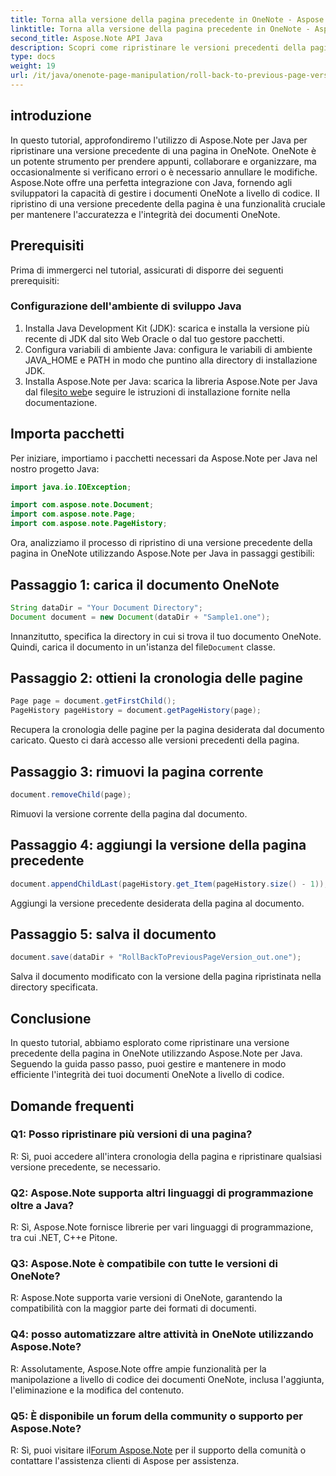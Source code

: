 ```yaml
---
title: Torna alla versione della pagina precedente in OneNote - Aspose.Note
linktitle: Torna alla versione della pagina precedente in OneNote - Aspose.Note
second_title: Aspose.Note API Java
description: Scopri come ripristinare le versioni precedenti della pagina in OneNote utilizzando Aspose.Note per Java. Segui questa guida passo passo per una gestione efficiente dei documenti.
type: docs
weight: 19
url: /it/java/onenote-page-manipulation/roll-back-to-previous-page-version/
---
```

## introduzione

In questo tutorial, approfondiremo l'utilizzo di Aspose.Note per Java per ripristinare una versione precedente di una pagina in OneNote. OneNote è un potente strumento per prendere appunti, collaborare e organizzare, ma occasionalmente si verificano errori o è necessario annullare le modifiche. Aspose.Note offre una perfetta integrazione con Java, fornendo agli sviluppatori la capacità di gestire i documenti OneNote a livello di codice. Il ripristino di una versione precedente della pagina è una funzionalità cruciale per mantenere l'accuratezza e l'integrità dei documenti OneNote.

## Prerequisiti

Prima di immergerci nel tutorial, assicurati di disporre dei seguenti prerequisiti:

### Configurazione dell'ambiente di sviluppo Java
1. Installa Java Development Kit (JDK): scarica e installa la versione più recente di JDK dal sito Web Oracle o dal tuo gestore pacchetti.
2. Configura variabili di ambiente Java: configura le variabili di ambiente JAVA_HOME e PATH in modo che puntino alla directory di installazione JDK.
3.  Installa Aspose.Note per Java: scarica la libreria Aspose.Note per Java dal file[sito web](https://purchase.aspose.com/buy)e seguire le istruzioni di installazione fornite nella documentazione.

## Importa pacchetti

Per iniziare, importiamo i pacchetti necessari da Aspose.Note per Java nel nostro progetto Java:

```java
import java.io.IOException;

import com.aspose.note.Document;
import com.aspose.note.Page;
import com.aspose.note.PageHistory;
```

Ora, analizziamo il processo di ripristino di una versione precedente della pagina in OneNote utilizzando Aspose.Note per Java in passaggi gestibili:

## Passaggio 1: carica il documento OneNote
```java
String dataDir = "Your Document Directory";
Document document = new Document(dataDir + "Sample1.one");
```
 Innanzitutto, specifica la directory in cui si trova il tuo documento OneNote. Quindi, carica il documento in un'istanza del file`Document` classe.

## Passaggio 2: ottieni la cronologia delle pagine
```java
Page page = document.getFirstChild();
PageHistory pageHistory = document.getPageHistory(page);
```
Recupera la cronologia delle pagine per la pagina desiderata dal documento caricato. Questo ci darà accesso alle versioni precedenti della pagina.

## Passaggio 3: rimuovi la pagina corrente
```java
document.removeChild(page);
```
Rimuovi la versione corrente della pagina dal documento.

## Passaggio 4: aggiungi la versione della pagina precedente
```java
document.appendChildLast(pageHistory.get_Item(pageHistory.size() - 1));
```
Aggiungi la versione precedente desiderata della pagina al documento.

## Passaggio 5: salva il documento
```java
document.save(dataDir + "RollBackToPreviousPageVersion_out.one");
```
Salva il documento modificato con la versione della pagina ripristinata nella directory specificata.

## Conclusione

In questo tutorial, abbiamo esplorato come ripristinare una versione precedente della pagina in OneNote utilizzando Aspose.Note per Java. Seguendo la guida passo passo, puoi gestire e mantenere in modo efficiente l'integrità dei tuoi documenti OneNote a livello di codice.

## Domande frequenti

### Q1: Posso ripristinare più versioni di una pagina?

R: Sì, puoi accedere all'intera cronologia della pagina e ripristinare qualsiasi versione precedente, se necessario.

### Q2: Aspose.Note supporta altri linguaggi di programmazione oltre a Java?

R: Sì, Aspose.Note fornisce librerie per vari linguaggi di programmazione, tra cui .NET, C++e Pitone.

### Q3: Aspose.Note è compatibile con tutte le versioni di OneNote?

R: Aspose.Note supporta varie versioni di OneNote, garantendo la compatibilità con la maggior parte dei formati di documenti.

### Q4: posso automatizzare altre attività in OneNote utilizzando Aspose.Note?

R: Assolutamente, Aspose.Note offre ampie funzionalità per la manipolazione a livello di codice dei documenti OneNote, inclusa l'aggiunta, l'eliminazione e la modifica del contenuto.

### Q5: È disponibile un forum della community o supporto per Aspose.Note?

 R: Sì, puoi visitare il[Forum Aspose.Note](https://forum.aspose.com/c/note/28) per il supporto della comunità o contattare l'assistenza clienti di Aspose per assistenza.